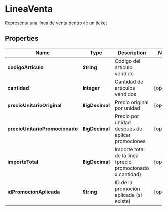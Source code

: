

# LineaVenta

Representa una línea de venta dentro de un ticket

## Properties

| Name | Type | Description | Notes |
|------------ | ------------- | ------------- | -------------|
|**codigoArticulo** | **String** | Código del artículo vendido |  |
|**cantidad** | **Integer** | Cantidad de artículos vendidos |  [optional] |
|**precioUnitarioOriginal** | **BigDecimal** | Precio original por unidad |  [optional] |
|**precioUnitarioPromocionado** | **BigDecimal** | Precio por unidad después de aplicar promociones |  [optional] |
|**importeTotal** | **BigDecimal** | Importe total de la línea (precio promocionado x cantidad) |  [optional] |
|**idPromocionAplicada** | **String** | ID de la promoción aplicada (si existe) |  [optional] |



